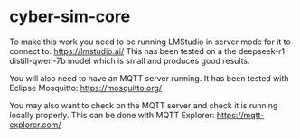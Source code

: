 # cyber-sim-core
To make this work you need to be running LMStudio in server mode for it to connect to.
https://lmstudio.ai/
This has been tested on a the deepseek-r1-distill-qwen-7b model which is small and produces good results.

You will also need to have an MQTT server running. It has been tested with Eclipse Mosquitto:
https://mosquitto.org/

You may also want to check on the MQTT server and check it is running locally properly. This can be done with MQTT Explorer:
https://mqtt-explorer.com/


